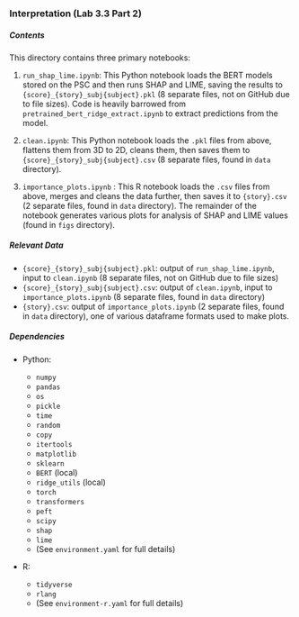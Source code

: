 ### Interpretation (Lab 3.3 Part 2)

##### Contents
This directory contains three primary notebooks:

1. `run_shap_lime.ipynb`: This Python notebook loads the BERT models stored on the PSC and then runs SHAP and LIME, saving the results to `{score}_{story}_subj{subject}.pkl` (8 separate files, not on GitHub due to file sizes). Code is heavily barrowed from `pretrained_bert_ridge_extract.ipynb` to extract predictions from the model.

2. `clean.ipynb`: This Python notebook loads the `.pkl` files from above, flattens them from 3D to 2D, cleans them, then saves them to `{score}_{story}_subj{subject}.csv` (8 separate files, found in `data` directory).

3. `importance_plots.ipynb` : This R notebook loads the `.csv` files from above, merges and cleans the data further, then saves it to `{story}.csv` (2 separate files, found in `data` directory). The remainder of the notebook generates various plots for analysis of SHAP and LIME values (found in `figs` directory).


##### Relevant Data

- `{score}_{story}_subj{subject}.pkl`: output of `run_shap_lime.ipynb`, input to `clean.ipynb` (8 separate files, not on GitHub due to file sizes)
- `{score}_{story}_subj{subject}.csv`: output of `clean.ipynb`, input to `importance_plots.ipynb` (8 separate files, found in `data` directory)
- `{story}.csv`: output of `importance_plots.ipynb` (2 separate files, found in `data` directory), one of various dataframe formats used to make plots.

##### Dependencies

- Python: 
  - `numpy`
  - `pandas`
  - `os`
  - `pickle`
  - `time`
  - `random`
  - `copy`
  - `itertools`
  - `matplotlib`
  - `sklearn`
  - `BERT` (local)
  - `ridge_utils` (local)
  - `torch`
  - `transformers`
  - `peft`
  - `scipy`
  - `shap`
  - `lime`
  - (See `environment.yaml` for full details)

 
- R: 
  - `tidyverse`
  - `rlang`
  - (See `environment-r.yaml` for full details)
